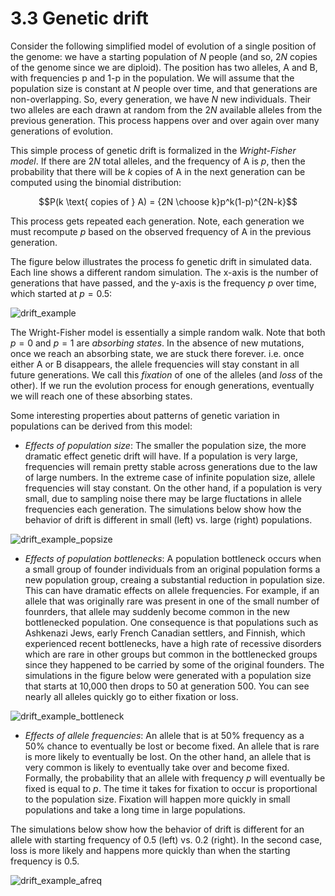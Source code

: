 # 3.3 Genetic drift

Consider the following simplified model of evolution of a single position of the genome: we have a starting population of $N$ people (and so, $2N$ copies of the genome since we are diploid).
The position has two alleles, A and B, with frequencies p and 1-p in the population.
We will assume that the population size is constant at $N$ people over time, and that generations are non-overlapping.
So, every generation, we have $N$ new individuals. Their two alleles are each drawn at random from the $2N$ available alleles from the previous generation.
This process happens over and over again over many generations of evolution.

This simple process of genetic drift is formalized in the *Wright-Fisher model*.
If there are $2N$ total alleles, and the frequency of A is $p$, then the probability that there will be $k$ copies of A in the next generation can be computed using the binomial distribution:

$$P(k \text{ copies of } A) = {2N \choose k}p^k(1-p)^{2N-k}$$

This process gets repeated each generation. Note, each generation we must recompute $p$ based on the observed frequency of A in the previous generation.

The figure below illustrates the process fo genetic drift in simulated data. Each line shows a different random simulation. The x-axis is the number of generations that have passed, and the y-axis is the frequency $p$ over time, which started at $p=0.5$:

![drift_example](images/drift1.png)

The Wright-Fisher model is essentially a simple random walk. Note that both $p=0$ and $p=1$ are *absorbing states*. In the absence of new mutations, once we reach an absorbing state, we are stuck there forever. i.e. once either A or B disappears, the allele frequencies will stay constant in all future generations. We call this *fixation* of one of the alleles (and *loss* of the other). If we run the evolution process for enough generations, eventually we will reach one of these absorbing states.

Some interesting properties about patterns of genetic variation in populations can be derived from this model:

* *Effects of population size*: The smaller the population size, the more dramatic effect genetic drift will have. If a population is very large, frequencies will remain pretty stable across generations due to the law of large numbers. In the extreme case of infinite population size, allele frequencies will stay constant. On the other hand, if a population is very small, due to sampling noise there may be large fluctations in allele frequencies each generation. The simulations below show how the behavior of drift is different in small (left) vs. large (right) populations.

![drift_example_popsize](images/drift2.png)

* *Effects of population bottlenecks*: A population bottleneck occurs when a small group of founder individuals from an original population forms a new population group, creaing a substantial reduction in population size. This can have dramatic effects on allele frequencies. For example, if an allele that was originally rare was present in one of the small number of founrders, that allele may suddenly become common in the new bottlenecked population. One consequence is that populations such as Ashkenazi Jews, early French Canadian settlers, and Finnish, which experienced recent bottlenecks, have a high rate of recessive disorders which are rare in other groups but common in the bottlenecked groups since they happened to be carried by some of the original founders. The simulations in the figure below were generated with a population size that starts at 10,000 then drops to 50 at generation 500. You can see nearly all alleles quickly go to either fixation or loss.

![drift_example_bottleneck](images/bottleneck.png)

* *Effects of allele frequencies*: An allele that is at 50% frequency as a 50% chance to eventually be lost or become fixed. An allele that is rare is more likely to eventually be lost. On the other hand, an allele that is very common is likely to eventually take over and become fixed. Formally, the probability that an allele with frequency $p$ will eventually be fixed is equal to $p$. The time it takes for fixation to occur is proportional to the population size. Fixation will happen more quickly in small populations and take a long time in large populations.

The simulations below show how the behavior of drift is different for an allele with starting frequency of 0.5 (left) vs. 0.2 (right). In the second case, loss is more likely and happens more quickly than when the starting frequency is 0.5. 

![drift_example_afreq](images/drift3.png)


